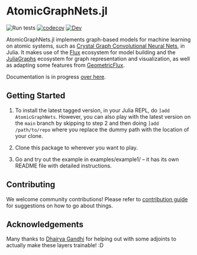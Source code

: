 # AtomicGraphNets.jl
![Run tests](https://github.com/Chemellia/AtomicGraphNets.jl/workflows/Run%20tests/badge.svg)
[![codecov](https://codecov.io/gh/Chemellia/AtomicGraphNets.jl/branch/master/graph/badge.svg)](https://codecov.io/gh/Chemellia/AtomicGraphNets.jl)
[![Dev](https://img.shields.io/badge/docs-dev-blue.svg)](https://chemellia.org/AtomicGraphNets.jl/dev/)

AtomicGraphNets.jl implements graph-based models for machine learning on atomic systems, such as [Crystal Graph Convolutional Neural Nets](https://arxiv.org/abs/1710.10324), in Julia. It makes use of the [Flux](https://fluxml.ai) ecosystem for model building and the [JuliaGraphs](https://github.com/JuliaGraphs) ecosystem for graph representation and visualization, as well as adapting some features from [GeometricFlux](https://github.com/yuehhua/GeometricFlux.jl).

Documentation is in progress [over here](https://chemellia.github.io/AtomicGraphNets.jl/dev/).

## Getting Started

1. To install the latest tagged version, in your Julia REPL, do `]add AtomicGraphNets`. However, you can also play with the latest version on the `main` branch by skipping to step 2 and then doing `]add /path/to/repo` where you replace the dummy path with the location of your clone.

2. Clone this package to wherever you want to play.

3. Go and try out the example in examples/example1/ – it has its own README file with detailed instructions.

## Contributing
We welcome community contributions! Please refer to [contribution guide](CONTRIBUTING.md) for suggestions on how to go about things.

## Acknowledgements
Many thanks to [Dhairya Gandhi](https://github.com/DhairyaLGandhi) for helping out with some adjoints to actually make these layers trainable! :D
